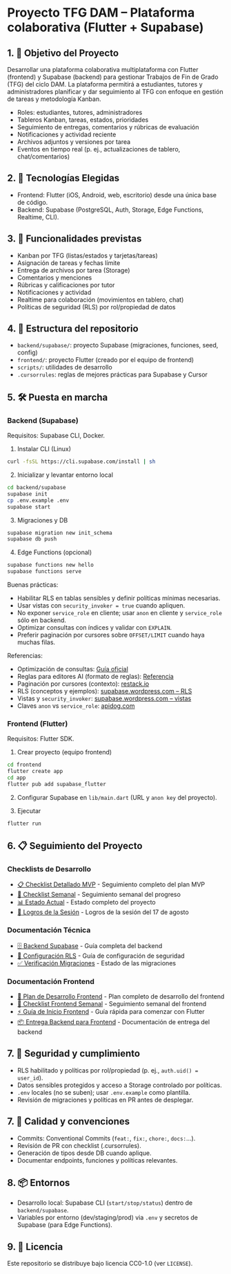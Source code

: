 # Proyecto TFG DAM – Plataforma colaborativa (Flutter + Supabase)

## 1. 🎯 Objetivo del Proyecto
Desarrollar una plataforma colaborativa multiplataforma con Flutter (frontend) y Supabase (backend) para gestionar Trabajos de Fin de Grado (TFG) del ciclo DAM. La plataforma permitirá a estudiantes, tutores y administradores planificar y dar seguimiento al TFG con enfoque en gestión de tareas y metodología Kanban.

- Roles: estudiantes, tutores, administradores
- Tableros Kanban, tareas, estados, prioridades
- Seguimiento de entregas, comentarios y rúbricas de evaluación
- Notificaciones y actividad reciente
- Archivos adjuntos y versiones por tarea
- Eventos en tiempo real (p. ej., actualizaciones de tablero, chat/comentarios)

## 2. 🧱 Tecnologías Elegidas
- Frontend: Flutter (iOS, Android, web, escritorio) desde una única base de código.
- Backend: Supabase (PostgreSQL, Auth, Storage, Edge Functions, Realtime, CLI).

## 3. 🚀 Funcionalidades previstas
- Kanban por TFG (listas/estados y tarjetas/tareas)
- Asignación de tareas y fechas límite
- Entrega de archivos por tarea (Storage)
- Comentarios y menciones
- Rúbricas y calificaciones por tutor
- Notificaciones y actividad
- Realtime para colaboración (movimientos en tablero, chat)
- Políticas de seguridad (RLS) por rol/propiedad de datos

## 4. 📁 Estructura del repositorio
- `backend/supabase/`: proyecto Supabase (migraciones, funciones, seed, config)
- `frontend/`: proyecto Flutter (creado por el equipo de frontend)
- `scripts/`: utilidades de desarrollo
- `.cursorrules`: reglas de mejores prácticas para Supabase y Cursor

## 5. 🛠️ Puesta en marcha

### Backend (Supabase)
Requisitos: Supabase CLI, Docker.

1) Instalar CLI (Linux)
```bash
curl -fsSL https://cli.supabase.com/install | sh
```

2) Inicializar y levantar entorno local
```bash
cd backend/supabase
supabase init
cp .env.example .env
supabase start
```

3) Migraciones y DB
```bash
supabase migration new init_schema
supabase db push
```

4) Edge Functions (opcional)
```bash
supabase functions new hello
supabase functions serve
```

Buenas prácticas:
- Habilitar RLS en tablas sensibles y definir políticas mínimas necesarias.
- Usar vistas con `security_invoker = true` cuando apliquen.
- No exponer `service_role` en cliente; usar `anon` en cliente y `service_role` sólo en backend.
- Optimizar consultas con índices y validar con `EXPLAIN`.
- Preferir paginación por cursores sobre `OFFSET/LIMIT` cuando haya muchas filas.

Referencias:
- Optimización de consultas: [Guía oficial](https://supabase.com/docs/guides/database/query-optimization?utm_source=openai)
- Reglas para editores AI (formato de reglas): [Referencia](https://supabase.com/ui/docs/ai-editors-rules/prompts?utm_source=openai)
- Paginación por cursores (contexto): [restack.io](https://www.restack.io/docs/supabase-knowledge-supabase-pagination-guide?utm_source=openai)
- RLS (conceptos y ejemplos): [supabase.wordpress.com – RLS](https://supabase.wordpress.com/2023/05/13/protegiendo-tus-datos-con-rls-como-definir-politicas-de-seguridad-en-supabase/?utm_source=openai)
- Vistas y `security_invoker`: [supabase.wordpress.com – vistas](https://supabase.wordpress.com/2023/05/17/administracion-tablas-y-vistas-en-supabase/?utm_source=openai)
- Claves `anon` vs `service_role`: [apidog.com](https://apidog.com/es/blog/supabase-api-2/?utm_source=openai)

### Frontend (Flutter)
Requisitos: Flutter SDK.

1) Crear proyecto (equipo frontend)
```bash
cd frontend
flutter create app
cd app
flutter pub add supabase_flutter
```

2) Configurar Supabase en `lib/main.dart` (URL y `anon key` del proyecto).

3) Ejecutar
```bash
flutter run
```

## 6. 📋 Seguimiento del Proyecto

### Checklists de Desarrollo
- [📋 Checklist Detallado MVP](docs/desarrollo/checklist_mvp_detallado.md) - Seguimiento completo del plan MVP
- [📅 Checklist Semanal](docs/desarrollo/checklist_seguimiento_semanal.md) - Seguimiento semanal del progreso
- [📊 Estado Actual](docs/desarrollo/estado_actual_completo.md) - Estado completo del proyecto
- [🎉 Logros de la Sesión](docs/desarrollo/logros_sesion_17_agosto.md) - Logros de la sesión del 17 de agosto

### Documentación Técnica
- [🗄️ Backend Supabase](backend/supabase/README.md) - Guía completa del backend
- [🔐 Configuración RLS](backend/supabase/rls_setup_guide.md) - Guía de configuración de seguridad
- [✅ Verificación Migraciones](backend/supabase/verificacion_migraciones.md) - Estado de las migraciones

### Documentación Frontend
- [🚀 Plan de Desarrollo Frontend](docs/desarrollo/plan_desarrollo_frontend.md) - Plan completo de desarrollo del frontend
- [📅 Checklist Frontend Semanal](docs/desarrollo/checklist_frontend_semanal.md) - Seguimiento semanal del frontend
- [⚡ Guía de Inicio Frontend](docs/desarrollo/guia_inicio_frontend.md) - Guía rápida para comenzar con Flutter
- [📦 Entrega Backend para Frontend](backend/supabase/ENTREGA_BACKEND_FRONTEND.md) - Documentación de entrega del backend

## 7. 🔐 Seguridad y cumplimiento
- RLS habilitado y políticas por rol/propiedad (p. ej., `auth.uid() = user_id`).
- Datos sensibles protegidos y acceso a Storage controlado por políticas.
- `.env` locales (no se suben); usar `.env.example` como plantilla.
- Revisión de migraciones y políticas en PR antes de desplegar.

## 7. 🧪 Calidad y convenciones
- Commits: Conventional Commits (`feat:`, `fix:`, `chore:`, `docs:`…).
- Revisión de PR con checklist (.cursorrules).
- Generación de tipos desde DB cuando aplique.
- Documentar endpoints, funciones y políticas relevantes.

## 8. 📦 Entornos
- Desarrollo local: Supabase CLI (`start/stop/status`) dentro de `backend/supabase`.
- Variables por entorno (dev/staging/prod) via `.env` y secretos de Supabase (para Edge Functions).

## 9. 📜 Licencia
Este repositorio se distribuye bajo licencia CC0-1.0 (ver `LICENSE`).